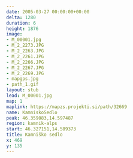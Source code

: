 ```yaml
---
date: 2005-03-27 00:00:00+00:00
delta: 1280
duration: 6
height: 1876
image:
- M_00001.jpg
- M_2_2273.JPG
- M_2_2263.JPG
- M_2_2261.JPG
- M_2_2266.JPG
- M_2_2267.JPG
- M_2_2269.JPG
- mapgps.jpg
- path_1.gif
layout: stub
lead: M_00001.jpg
map: 1
maplink: https://mapzs.projekti.si/path/32669
name: KamniskoSedlo
peak: 46.359083,14.597487
region: kamnik-alps
start: 46.327151,14.589373
title: Kamniško sedlo
x: 469
y: 135
---
```

